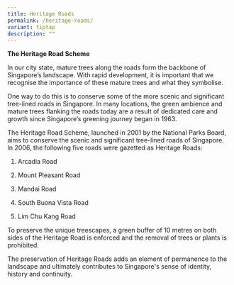 ```yaml
---
title: Heritage Roads
permalink: /heritage-roads/
variant: tiptap
description: ""
---
```

<p><strong>The Heritage Road Scheme</strong>
</p>
<p>In our city state, mature trees along the roads form the backbone of Singapore’s
landscape. With rapid development, it is important that we recognise the
importance of these mature trees and what they symbolise.</p>
<p>One way to do this is to conserve some of the more scenic and significant
tree-lined roads in Singapore. In many locations, the green ambience and
mature trees flanking the roads today are a result of dedicated care and
growth&nbsp;since Singapore’s greening journey began in 1963.</p>
<p>The Heritage Road Scheme, launched in 2001 by the National Parks Board,
aims to conserve the scenic and significant tree-lined roads of Singapore.
In 2006, the following five roads were gazetted as Heritage Roads:</p>
<ol data-tight="true" class="tight">
<li>
<p>Arcadia Road</p>
</li>
<li>
<p>Mount Pleasant Road</p>
</li>
<li>
<p>Mandai Road</p>
</li>
<li>
<p>South Buona Vista Road</p>
</li>
<li>
<p>Lim Chu Kang Road</p>
</li>
</ol>
<p>To preserve the unique treescapes, a green buffer of 10 metres on both
sides of the Heritage Road is enforced and the removal of trees or plants
is prohibited.</p>
<p>The preservation of Heritage Roads adds an element of permanence to the
landscape and ultimately contributes to Singapore's sense of identity,
history and continuity.</p>